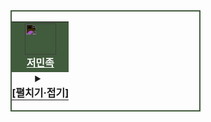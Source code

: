 <div style="width:min-content;border:2px solid #415B3D;">
<table style="width:300px;text-align:center;border:none;">
    <tr>
        <td colspan="6" style="background-color:#415B3D;"><img src="https://idzogy.github.io/wiki/imgs/저민족_상징.svg" style="width:50px;filter: invert();"><br><span><b><a href="?title=저민족" style="color:#fff;">저민족</a></b></span></td>
    </tr>
    <tr><td style="padding:0;">
        <details>
        <summary><div class="td" style="border-bottom:1px solid var(--vapour);"><b>[펼치기·접기]</b></div></summary>
        <table>
        <tr>
            <td colspan="6">넝쿨같이 단결하여 잎맥처럼 뻗쳐나가라.<br><small>-[[아이진]]</small></td>
        </tr>
        <tr>
            <th colspan="6"><b>대표</b></th>
        </tr>
        <tr>
            <td colspan="3"><small>신</small><br>[[아이진]]</td><td colspan="3"><small>문양</small><br>[[잎과 넝쿨]]</td>
        </tr>
        <tr>
            <th colspan="6"><b>문화</b></th>
        </tr>
        <tr>
            <td colspan="2"><small>신앙</small><br>[[머지워]]</td><td colspan="2"><small>풍습</small><br>[[혈맥공양]]<small>([[엽도]])</small></td><td colspan="2"><small>언어</small><br>[[저언어]]</td>
        </tr>
        <tr>
            <th colspan="6"><b>역사</b></th>
        </tr>
        <tr>
            <td colspan="3">[[르커숄]]</td><td colspan="3">[[저왕국]]</td>
        </tr>
        <tr>
            <th colspan="6"><b>지역</b></th>
        </tr>
        <tr>
            <td colspan="6">[[르보흠]], [[르커숄]] 등</td>
        </tr>
        </table>
        </details>
    </td></tr>
</table>
</div>